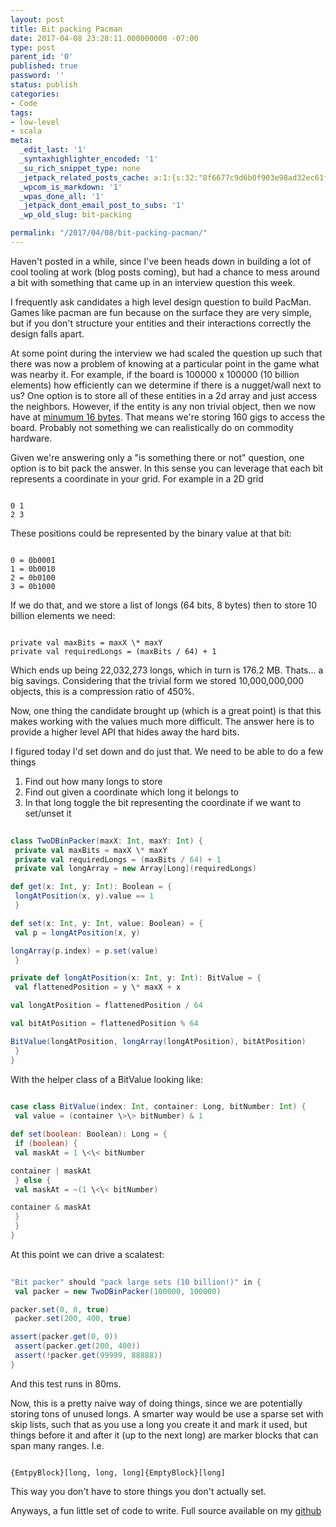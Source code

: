 ```yaml
---
layout: post
title: Bit packing Pacman
date: 2017-04-08 23:28:11.000000000 -07:00
type: post
parent_id: '0'
published: true
password: ''
status: publish
categories:
- Code
tags:
- low-level
- scala
meta:
  _edit_last: '1'
  _syntaxhighlighter_encoded: '1'
  _su_rich_snippet_type: none
  _jetpack_related_posts_cache: a:1:{s:32:"8f6677c9d6b0f903e98ad32ec61f8deb";a:2:{s:7:"expires";i:1561898908;s:7:"payload";a:3:{i:0;a:1:{s:2:"id";i:3735;}i:1;a:1:{s:2:"id";i:3477;}i:2;a:1:{s:2:"id";i:4011;}}}}
  _wpcom_is_markdown: '1'
  _wpas_done_all: '1'
  _jetpack_dont_email_post_to_subs: '1'
  _wp_old_slug: bit-packing

permalink: "/2017/04/08/bit-packing-pacman/"
---
```

Haven't posted in a while, since I've been heads down in building a lot of cool tooling at work (blog posts coming), but had a chance to mess around a bit with something that came up in an interview question this week.

I frequently ask candidates a high level design question to build PacMan. Games like pacman are fun because on the surface they are very simple, but if you don't structure your entities and their interactions correctly the design falls apart.

At some point during the interview we had scaled the question up such that there was now a problem of knowing at a particular point in the game what was nearby it. For example, if the board is 100000 x 100000 (10 billion elements) how efficiently can we determine if there is a nugget/wall next to us? One option is to store all of these entities in a 2d array and just access the neighbors. However, if the entity is any non trivial object, then we now have at [minumum 16 bytes](http://stackoverflow.com/a/258150/310196). That means we're storing 160 gigs to access the board. Probably not something we can realistically do on commodity hardware.

Given we're answering only a "is something there or not" question, one option is to bit pack the answer. In this sense you can leverage that each bit represents a coordinate in your grid. For example in a 2D grid

```
  
0 1  
2 3  

```

These positions could be represented by the binary value at that bit:

```
  
0 = 0b0001  
1 = 0b0010  
2 = 0b0100  
3 = 0b1000  

```

If we do that, and we store a list of longs (64 bits, 8 bytes) then to store 10 billion elements we need:

```
  
private val maxBits = maxX \* maxY  
private val requiredLongs = (maxBits / 64) + 1  

```

Which ends up being 22,032,273 longs, which in turn is 176.2 MB. Thats... a big savings. Considering that the trivial form we stored 10,000,000,000 objects, this is a compression ratio of 450%.

Now, one thing the candidate brought up (which is a great point) is that this makes working with the values much more difficult. The answer here is to provide a higher level API that hides away the hard bits.

I figured today I'd set down and do just that. We need to be able to do a few things

1. Find out how many longs to store
2. Find out given a coordinate which long it belongs to
3. In that long toggle the bit representing the coordinate if we want to set/unset it

```scala
  
class TwoDBinPacker(maxX: Int, maxY: Int) {  
 private val maxBits = maxX \* maxY  
 private val requiredLongs = (maxBits / 64) + 1  
 private val longArray = new Array[Long](requiredLongs)

def get(x: Int, y: Int): Boolean = {  
 longAtPosition(x, y).value == 1  
 }

def set(x: Int, y: Int, value: Boolean) = {  
 val p = longAtPosition(x, y)

longArray(p.index) = p.set(value)  
 }

private def longAtPosition(x: Int, y: Int): BitValue = {  
 val flattenedPosition = y \* maxX + x

val longAtPosition = flattenedPosition / 64

val bitAtPosition = flattenedPosition % 64

BitValue(longAtPosition, longArray(longAtPosition), bitAtPosition)  
 }  
}  

```

With the helper class of a BitValue looking like:

```scala
  
case class BitValue(index: Int, container: Long, bitNumber: Int) {  
 val value = (container \>\> bitNumber) & 1

def set(boolean: Boolean): Long = {  
 if (boolean) {  
 val maskAt = 1 \<\< bitNumber

container | maskAt  
 } else {  
 val maskAt = ~(1 \<\< bitNumber)

container & maskAt  
 }  
 }  
}  

```

At this point we can drive a scalatest:

```scala
  
"Bit packer" should "pack large sets (10 billion!)" in {  
 val packer = new TwoDBinPacker(100000, 100000)

packer.set(0, 0, true)  
 packer.set(200, 400, true)

assert(packer.get(0, 0))  
 assert(packer.get(200, 400))  
 assert(!packer.get(99999, 88888))  
}  

```

And this test runs in 80ms.

Now, this is a pretty naive way of doing things, since we are potentially storing tons of unused longs. A smarter way would be use a sparse set with skip lists, such that as you use a long you create it and mark it used, but things before it and after it (up to the next long) are marker blocks that can span many ranges. I.e.

```
  
{EmtpyBlock}[long, long, long]{EmptyBlock}[long]  

```

This way you don't have to store things you don't actually set.

Anyways, a fun little set of code to write. Full source available on my [github](https://github.com/devshorts/lru/blob/master/src/main/scala/com/devhorts/binpack/BinPacker.scala)


